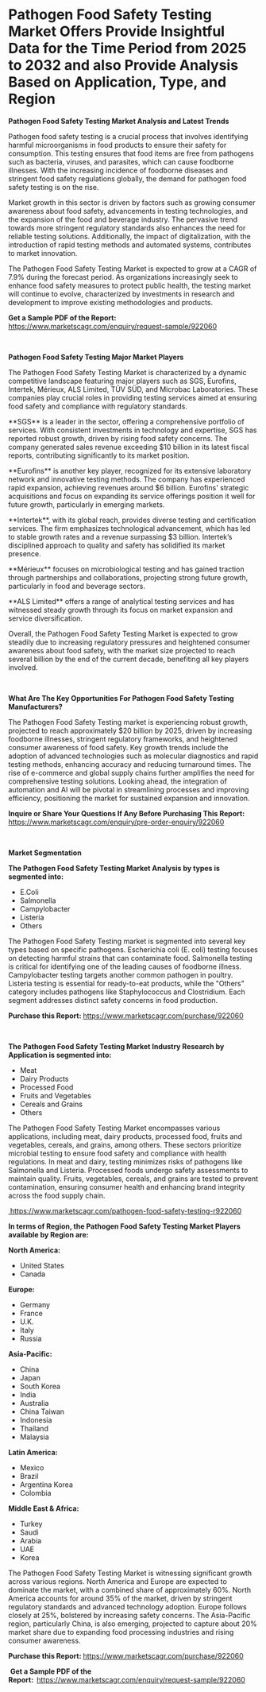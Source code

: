 <p><h1>Pathogen Food Safety Testing Market Offers Provide Insightful Data for the Time Period from 2025 to 2032 and also Provide Analysis Based on Application, Type, and Region</h1></p><p><strong>Pathogen Food Safety Testing Market Analysis and Latest Trends</strong></p>
<p><p>Pathogen food safety testing is a crucial process that involves identifying harmful microorganisms in food products to ensure their safety for consumption. This testing ensures that food items are free from pathogens such as bacteria, viruses, and parasites, which can cause foodborne illnesses. With the increasing incidence of foodborne diseases and stringent food safety regulations globally, the demand for pathogen food safety testing is on the rise.</p><p>Market growth in this sector is driven by factors such as growing consumer awareness about food safety, advancements in testing technologies, and the expansion of the food and beverage industry. The pervasive trend towards more stringent regulatory standards also enhances the need for reliable testing solutions. Additionally, the impact of digitalization, with the introduction of rapid testing methods and automated systems, contributes to market innovation.</p><p>The Pathogen Food Safety Testing Market is expected to grow at a CAGR of 7.9% during the forecast period. As organizations increasingly seek to enhance food safety measures to protect public health, the testing market will continue to evolve, characterized by investments in research and development to improve existing methodologies and products.</p></p>
<p><strong>Get a Sample PDF of the Report:&nbsp;</strong> <a href="https://www.marketscagr.com/enquiry/request-sample/922060?utm_campaign=2660&utm_medium=2&utm_source=Github&utm_content=ia&utm_term=18042025&utm_id=pathogen-food-safety-testing">https://www.marketscagr.com/enquiry/request-sample/922060</a></p>
<p>&nbsp;</p>
<p><strong>Pathogen Food Safety Testing Major Market Players</strong></p>
<p><p>The Pathogen Food Safety Testing Market is characterized by a dynamic competitive landscape featuring major players such as SGS, Eurofins, Intertek, Mérieux, ALS Limited, TÜV SÜD, and Microbac Laboratories. These companies play crucial roles in providing testing services aimed at ensuring food safety and compliance with regulatory standards.</p><p>**SGS** is a leader in the sector, offering a comprehensive portfolio of services. With consistent investments in technology and expertise, SGS has reported robust growth, driven by rising food safety concerns. The company generated sales revenue exceeding $10 billion in its latest fiscal reports, contributing significantly to its market position.</p><p>**Eurofins** is another key player, recognized for its extensive laboratory network and innovative testing methods. The company has experienced rapid expansion, achieving revenues around $6 billion. Eurofins' strategic acquisitions and focus on expanding its service offerings position it well for future growth, particularly in emerging markets.</p><p>**Intertek**, with its global reach, provides diverse testing and certification services. The firm emphasizes technological advancement, which has led to stable growth rates and a revenue surpassing $3 billion. Intertek’s disciplined approach to quality and safety has solidified its market presence.</p><p>**Mérieux** focuses on microbiological testing and has gained traction through partnerships and collaborations, projecting strong future growth, particularly in food and beverage sectors. </p><p>**ALS Limited** offers a range of analytical testing services and has witnessed steady growth through its focus on market expansion and service diversification.</p><p>Overall, the Pathogen Food Safety Testing Market is expected to grow steadily due to increasing regulatory pressures and heightened consumer awareness about food safety, with the market size projected to reach several billion by the end of the current decade, benefiting all key players involved.</p></p>
<p>&nbsp;</p>
<p><strong>What Are The Key Opportunities For Pathogen Food Safety Testing Manufacturers?</strong></p>
<p><p>The Pathogen Food Safety Testing market is experiencing robust growth, projected to reach approximately $20 billion by 2025, driven by increasing foodborne illnesses, stringent regulatory frameworks, and heightened consumer awareness of food safety. Key growth trends include the adoption of advanced technologies such as molecular diagnostics and rapid testing methods, enhancing accuracy and reducing turnaround times. The rise of e-commerce and global supply chains further amplifies the need for comprehensive testing solutions. Looking ahead, the integration of automation and AI will be pivotal in streamlining processes and improving efficiency, positioning the market for sustained expansion and innovation.</p></p>
<p><strong>Inquire or Share Your Questions If Any Before Purchasing This Report:</strong> <a href="https://www.marketscagr.com/enquiry/pre-order-enquiry/922060?utm_campaign=2660&utm_medium=2&utm_source=Github&utm_content=ia&utm_term=18042025&utm_id=pathogen-food-safety-testing">https://www.marketscagr.com/enquiry/pre-order-enquiry/922060</a></p>
<p>&nbsp;</p>
<p><strong>Market Segmentation</strong></p>
<p><strong>The Pathogen Food Safety Testing Market Analysis by types is segmented into:</strong></p>
<p><ul><li>E.Coli</li><li>Salmonella</li><li>Campylobacter</li><li>Listeria</li><li>Others</li></ul></p>
<p><p>The Pathogen Food Safety Testing market is segmented into several key types based on specific pathogens. Escherichia coli (E. coli) testing focuses on detecting harmful strains that can contaminate food. Salmonella testing is critical for identifying one of the leading causes of foodborne illness. Campylobacter testing targets another common pathogen in poultry. Listeria testing is essential for ready-to-eat products, while the "Others" category includes pathogens like Staphylococcus and Clostridium. Each segment addresses distinct safety concerns in food production.</p></p>
<p><strong>Purchase this Report:&nbsp;</strong><a href="https://www.marketscagr.com/purchase/922060?utm_campaign=2660&utm_medium=2&utm_source=Github&utm_content=ia&utm_term=18042025&utm_id=pathogen-food-safety-testing">https://www.marketscagr.com/purchase/922060</a></p>
<p>&nbsp;</p>
<p><strong>The Pathogen Food Safety Testing Market Industry Research by Application is segmented into:</strong></p>
<p><ul><li>Meat</li><li>Dairy Products</li><li>Processed Food</li><li>Fruits and Vegetables</li><li>Cereals and Grains</li><li>Others</li></ul></p>
<p><p>The Pathogen Food Safety Testing Market encompasses various applications, including meat, dairy products, processed food, fruits and vegetables, cereals, and grains, among others. These sectors prioritize microbial testing to ensure food safety and compliance with health regulations. In meat and dairy, testing minimizes risks of pathogens like Salmonella and Listeria. Processed foods undergo safety assessments to maintain quality. Fruits, vegetables, cereals, and grains are tested to prevent contamination, ensuring consumer health and enhancing brand integrity across the food supply chain.</p></p>
<p><a href="https://www.marketscagr.com/pathogen-food-safety-testing-r922060?utm_campaign=2660&utm_medium=2&utm_source=Github&utm_content=ia&utm_term=18042025&utm_id=pathogen-food-safety-testing">&nbsp;https://www.marketscagr.com/pathogen-food-safety-testing-r922060</a></p>
<p><strong>In terms of Region, the Pathogen Food Safety Testing Market Players available by Region are:</strong></p>
<p>
    <p> <strong> North America: </strong>
        <ul>
            <li>United States</li>
            <li>Canada</li>
        </ul>
        </p> 
    <p> <strong> Europe: </strong>
        <ul>
            <li>Germany</li>
            <li>France</li>
            <li>U.K.</li>
            <li>Italy</li>
            <li>Russia</li>
        </ul>
        </p> 
    <p> <strong> Asia-Pacific: </strong>
        <ul>
            <li>China</li>
            <li>Japan</li>
            <li>South Korea</li>
            <li>India</li>
            <li>Australia</li>
            <li>China Taiwan</li>
            <li>Indonesia</li>
            <li>Thailand</li>
            <li>Malaysia</li>
        </ul>
        </p> 
    <p> <strong> Latin America: </strong>
        <ul>
            <li>Mexico</li>
            <li>Brazil</li>
            <li>Argentina Korea</li>
            <li>Colombia</li>
        </ul>
        </p> 
    <p> <strong> Middle East & Africa: </strong>
        <ul>
            <li>Turkey</li>
            <li>Saudi</li>
            <li>Arabia</li>
            <li>UAE</li>
            <li>Korea</li>
        </ul>
    </p>
    </p>
<p><p>The Pathogen Food Safety Testing Market is witnessing significant growth across various regions. North America and Europe are expected to dominate the market, with a combined share of approximately 60%. North America accounts for around 35% of the market, driven by stringent regulatory standards and advanced technology adoption. Europe follows closely at 25%, bolstered by increasing safety concerns. The Asia-Pacific region, particularly China, is also emerging, projected to capture about 20% market share due to expanding food processing industries and rising consumer awareness.</p></p>
<p><strong>Purchase this Report: </strong><a href="https://www.marketscagr.com/purchase/922060?utm_campaign=2660&utm_medium=2&utm_source=Github&utm_content=ia&utm_term=18042025&utm_id=pathogen-food-safety-testing">https://www.marketscagr.com/purchase/922060</a></p>
<p>&nbsp;<strong>Get a Sample PDF of the Report:&nbsp;&nbsp;</strong><a href="https://www.marketscagr.com/enquiry/request-sample/922060?utm_campaign=2660&utm_medium=2&utm_source=Github&utm_content=ia&utm_term=18042025&utm_id=pathogen-food-safety-testing">https://www.marketscagr.com/enquiry/request-sample/922060</a></p>
<p><strong></strong></p>
<p><p></p><p></p><p></p></p>